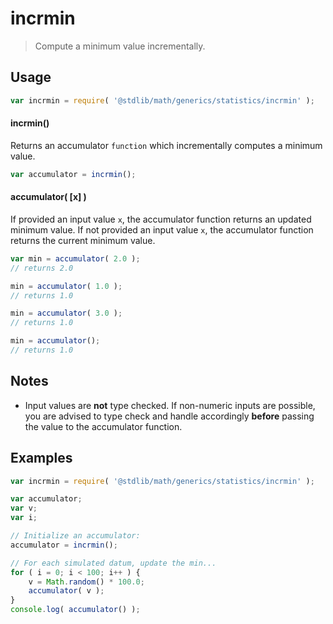 incrmin
===

> Compute a minimum value incrementally.


<!-- <usage> -->

## Usage

``` javascript
var incrmin = require( '@stdlib/math/generics/statistics/incrmin' );
```

#### incrmin()

Returns an accumulator `function` which incrementally computes a minimum value.

``` javascript
var accumulator = incrmin();
```

#### accumulator( \[x\] )

If provided an input value `x`, the accumulator function returns an updated minimum value. If not provided an input value `x`, the accumulator function returns the current minimum value.

``` javascript
var min = accumulator( 2.0 );
// returns 2.0

min = accumulator( 1.0 );
// returns 1.0

min = accumulator( 3.0 );
// returns 1.0

min = accumulator();
// returns 1.0
```

<!-- </usage> -->


<!-- <notes> -->

## Notes

* Input values are __not__ type checked. If non-numeric inputs are possible, you are advised to type check and handle accordingly __before__ passing the value to the accumulator function.

<!-- </notes> -->


<!-- <examples> -->

## Examples

``` javascript
var incrmin = require( '@stdlib/math/generics/statistics/incrmin' );

var accumulator;
var v;
var i;

// Initialize an accumulator:
accumulator = incrmin();

// For each simulated datum, update the min...
for ( i = 0; i < 100; i++ ) {
    v = Math.random() * 100.0;
    accumulator( v );
}
console.log( accumulator() );
```

<!-- </examples> -->


<!-- <links> -->

<!-- </links> -->
